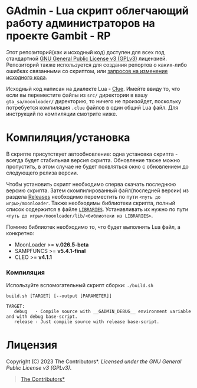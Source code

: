 # GAdmin - Lua скрипт облегчающий работу администраторов на проекте Gambit - RP

Этот репозиторий(как и исходный код) доступен для всех под стандартной [GNU General Public License v3 (GPLv3)](https://github.com/Vadim-Kamalov/GAdmin/blob/main/LICENSE) лицензией.
Репозиторий также используется для создания репортов о каких-либо ошибках связанными со скриптом,
или [запросов на изменение исходного кода](https://github.com/Vadim-Kamalov/GAdmin/pulls).

Исходный код написан на диалекте Lua - [Clue](https://github.com/ClueLang/Clue). Имейте ввиду то, что если вы переместите файлы из
`src/` директории в вашу `gta_sa/moonloader/` директорию, то ничего не произойдет, поскольку потребуется компиляция `.clue` файлов в один общий Lua файл.
Для инструкций по компиляции смотрите ниже.

# Компиляция/установка

В скрипте присутствует автообновление: одна установка скрипта - всегда будет стабильная версия скрипта.
Обновление также можно пропустить, в этом случае не будет появляться окно с обновлением до следующего релиза версии.

Чтобы установить скрипт необходимо сперва скачать последнюю версию скрипта.
Затем скомпилированный файл(последней версии) из раздела [Releases](https://github.com/Vadim-Kamalov/GAdmin/releases)
необходимо переместить по пути `<путь до игры>/moonloader`. Также необходимы
библиотеки скрипта, полный список содержится в файле [`LIBRARIES`](https://github.com/Vadim-Kamalov/GAdmin/blob/main/LIBRARIES).
Устанавливать их нужно по пути `<путь до игры>/moonloader/lib/<библиотеки из LIBRARIES>`.

Помимо библиотек необходимо то, что будет выполнять Lua файл, а конкретно:

- MoonLoader    >= **v.026.5-beta**
- SAMPFUNCS     >= **v5.4.1-final**
- CLEO          >= **v4.1.1**

### Компиляция

Используйте вспомогательный скрипт сборки: `./build.sh`

```
build.sh [TARGET] [--output [PARAMETER]]
 
TARGET:
   debug   - Compile source with __GADMIN_DEBUG__ environment variable and with debug base-script.
   release - Just compile source with release base-script.
```

# Лицензия

Copyright (C) 2023 The Contributors\*.
*Licensed under the GNU General Public License v3 (GPLv3)*.

> [The Contributors\*](https://github.com/Vadim-Kamalov/GAdmin/blob/main/CONTRIBUTORS)

